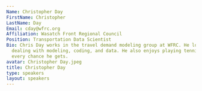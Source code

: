 ```yaml
---
Name: Christopher Day
FirstName: Christopher
LastName: Day
Email: cday@wfrc.org
Affiliation: Wasatch Front Regional Council
Position: Transportation Data Scientist
Bio: Chris Day works in the travel demand modeling group at WFRC. He loves all things
  dealing with modeling, coding, and data. He also enjoys playing tennis and pickleball
  every chance he gets.
avatar: Christopher Day.jpeg
title: Christopher Day
type: speakers
layout: speakers
---
```

